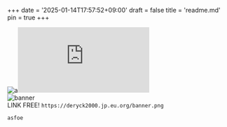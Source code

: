 +++
date = '2025-01-14T17:57:52+09:00'
draft = false
title = 'readme.md'
pin = true
+++

![a](https://img.shields.io/badge/-GitHub-181717.svg?logo=github&style=plastic)![GitHub last commit](https://img.shields.io/github/last-commit/deryck2000/deryck2000.jp.eu.org?style=plastic)  
![banner](/banner.png)  
LINK FREE! ```https://deryck2000.jp.eu.org/banner.png```
<!--more-->

```
asfoe
```
